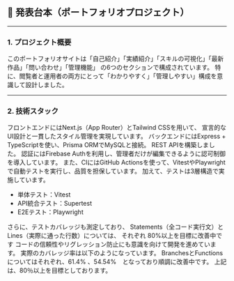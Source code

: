 ## 🎤 発表台本（ポートフォリオプロジェクト）

---

### 1. プロジェクト概要

このポートフォリオサイトは「自己紹介」「実績紹介」「スキルの可視化」「最新作品」「問い合わせ」「管理機能」
の6つのセクションで構成されています。
特に、閲覧者と運用者の両方にとって「わかりやすく」「管理しやすい」構成を意識して設計しました。

---

### 2. 技術スタック

フロントエンドにはNext.js（App Router）とTailwind CSSを用いて、
宣言的なUI設計と一貫したスタイル管理を実現しています。
バックエンドにはExpress + TypeScriptを使い、Prisma ORMでMySQLと接続。
REST APIを構築しました。
認証にはFirebase Authを利用し、管理者だけが編集できるように認可制御を導入しています。
また、CIにはGitHub Actionsを使って、VitestやPlaywrightで自動テストを実行し、品質を担保しています。
加えて、テストは3層構造で実施しています。

- 単体テスト：Vitest
- API統合テスト：Supertest
- E2Eテスト：Playwright

さらに、テストカバレッジも測定しており、
Statements（全コード実行文）とLines（実際に通った行数）については、
それぞれ 80%以上を目標に改善中です
コードの信頼性やリグレッション防止にも意識を向けて開発を進めています。
実際のカバレッジ率は以下のようになっています。
BranchesとFunctionsについてはそれぞれ、61.4% 、54.54%　となっており順調に改善中です。
上記は、80％以上を目標としております。



